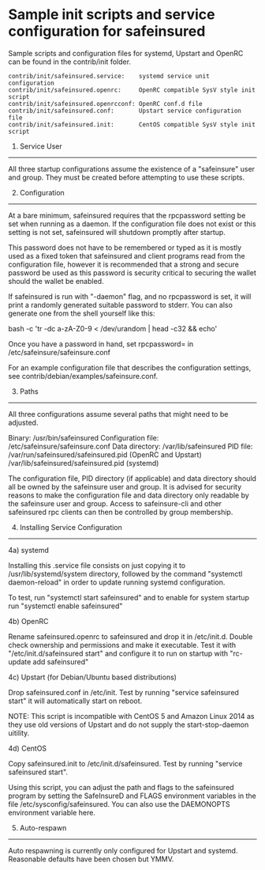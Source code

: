 Sample init scripts and service configuration for safeinsured
==========================================================

Sample scripts and configuration files for systemd, Upstart and OpenRC
can be found in the contrib/init folder.

    contrib/init/safeinsured.service:    systemd service unit configuration
    contrib/init/safeinsured.openrc:     OpenRC compatible SysV style init script
    contrib/init/safeinsured.openrcconf: OpenRC conf.d file
    contrib/init/safeinsured.conf:       Upstart service configuration file
    contrib/init/safeinsured.init:       CentOS compatible SysV style init script

1. Service User
---------------------------------

All three startup configurations assume the existence of a "safeinsure" user
and group.  They must be created before attempting to use these scripts.

2. Configuration
---------------------------------

At a bare minimum, safeinsured requires that the rpcpassword setting be set
when running as a daemon.  If the configuration file does not exist or this
setting is not set, safeinsured will shutdown promptly after startup.

This password does not have to be remembered or typed as it is mostly used
as a fixed token that safeinsured and client programs read from the configuration
file, however it is recommended that a strong and secure password be used
as this password is security critical to securing the wallet should the
wallet be enabled.

If safeinsured is run with "-daemon" flag, and no rpcpassword is set, it will
print a randomly generated suitable password to stderr.  You can also
generate one from the shell yourself like this:

bash -c 'tr -dc a-zA-Z0-9 < /dev/urandom | head -c32 && echo'

Once you have a password in hand, set rpcpassword= in /etc/safeinsure/safeinsure.conf

For an example configuration file that describes the configuration settings,
see contrib/debian/examples/safeinsure.conf.

3. Paths
---------------------------------

All three configurations assume several paths that might need to be adjusted.

Binary:              /usr/bin/safeinsured
Configuration file:  /etc/safeinsure/safeinsure.conf
Data directory:      /var/lib/safeinsured
PID file:            /var/run/safeinsured/safeinsured.pid (OpenRC and Upstart)
                     /var/lib/safeinsured/safeinsured.pid (systemd)

The configuration file, PID directory (if applicable) and data directory
should all be owned by the safeinsure user and group.  It is advised for security
reasons to make the configuration file and data directory only readable by the
safeinsure user and group.  Access to safeinsure-cli and other safeinsured rpc clients
can then be controlled by group membership.

4. Installing Service Configuration
-----------------------------------

4a) systemd

Installing this .service file consists on just copying it to
/usr/lib/systemd/system directory, followed by the command
"systemctl daemon-reload" in order to update running systemd configuration.

To test, run "systemctl start safeinsured" and to enable for system startup run
"systemctl enable safeinsured"

4b) OpenRC

Rename safeinsured.openrc to safeinsured and drop it in /etc/init.d.  Double
check ownership and permissions and make it executable.  Test it with
"/etc/init.d/safeinsured start" and configure it to run on startup with
"rc-update add safeinsured"

4c) Upstart (for Debian/Ubuntu based distributions)

Drop safeinsured.conf in /etc/init.  Test by running "service safeinsured start"
it will automatically start on reboot.

NOTE: This script is incompatible with CentOS 5 and Amazon Linux 2014 as they
use old versions of Upstart and do not supply the start-stop-daemon uitility.

4d) CentOS

Copy safeinsured.init to /etc/init.d/safeinsured. Test by running "service safeinsured start".

Using this script, you can adjust the path and flags to the safeinsured program by
setting the SafeInsureD and FLAGS environment variables in the file
/etc/sysconfig/safeinsured. You can also use the DAEMONOPTS environment variable here.

5. Auto-respawn
-----------------------------------

Auto respawning is currently only configured for Upstart and systemd.
Reasonable defaults have been chosen but YMMV.
